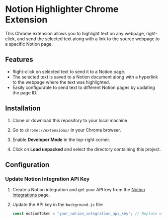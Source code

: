# Notion Highlighter Chrome Extension

This Chrome extension allows you to highlight text on any webpage, right-click, and send the selected text along with a link to the source webpage to a specific Notion page.

## Features

- Right-click on selected text to send it to a Notion page.
- The selected text is saved to a Notion document along with a hyperlink to the webpage where the text was highlighted.
- Easily configurable to send text to different Notion pages by updating the page ID.

## Installation

1. Clone or download this repository to your local machine.
   
2. Go to `chrome://extensions/` in your Chrome browser.

3. Enable **Developer Mode** in the top-right corner.

4. Click on **Load unpacked** and select the directory containing this project.

## Configuration

### Update Notion Integration API Key

1. Create a Notion integration and get your API key from the [Notion Integrations](https://www.notion.so/my-integrations) page.
2. Update the API key in the `background.js` file:

   ```javascript
   const notionToken = "your_notion_integration_api_key"; // Replace with your Notion API key	